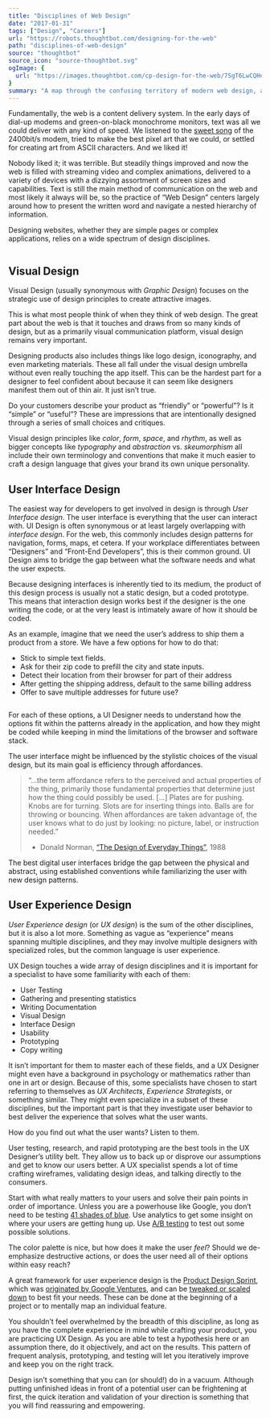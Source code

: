 ```yaml
---
title: "Disciplines of Web Design"
date: "2017-01-31"
tags: ["Design", "Careers"]
url: "https://robots.thoughtbot.com/designing-for-the-web"
path: "disciplines-of-web-design"
source: "thoughtbot"
source_icon: "source-thoughtbot.svg"
ogImage: {
  url: "https://images.thoughtbot.com/cp-design-for-the-web/7SgT6LwCQHexdtwvtYIA_design-disciplines.png"
}
summary: "A map through the confusing territory of modern web design, and a history of how we got here."
---
```


Fundamentally, the web is a content delivery system.
In the early days
of dial-up modems and green-on-black monochrome monitors,
text was all we could deliver
with any kind of speed.
We listened to the <a href="https://www.youtube.com/watch?v=gsNaR6FRuO0">sweet song</a>
of the 2400bit/s modem,
tried to make the best pixel art that we could,
or settled for creating art from ASCII characters.
And we liked it!

Nobody liked it;
it was terrible.
But steadily things improved
and now the web is filled
with streaming video and complex animations,
delivered to a variety of devices
with a dizzying assortment
of screen sizes and capabilities.
Text is still the main method
of communication on the web
and most likely it always will be,
so the practice of “Web Design”
centers largely around
how to present the written word
and navigate a nested hierarchy of information.

Designing websites,
whether they are simple pages
or complex applications,
relies on a wide spectrum
of design disciplines.

<img src="https://images.thoughtbot.com/cp-design-for-the-web/7SgT6LwCQHexdtwvtYIA_design-disciplines.png" alt="">

## Visual Design

Visual Design
(usually synonymous with <em>Graphic Design</em>)
focuses on the strategic use
of design principles
to create attractive images.

This is what most people
think of when they think of web design.
The great part about the web
is that it touches and draws
from so many kinds of design,
but as a primarily visual communication platform,
visual design remains very important.

Designing products also includes things
like logo design, iconography,
and even marketing materials.
These all fall under the visual design umbrella
without even really touching the app itself.
This can be the hardest part
for a designer to feel confident about
because it can seem
like designers manifest them out of thin air.
It just isn’t true.

Do your customers describe your product
as “friendly” or “powerful”?
Is it “simple” or “useful”?
These are impressions
that are intentionally designed
through a series of small choices and critiques.

Visual design principles
like <em>color</em>, <em>form</em>, <em>space</em>, and <em>rhythm</em>,
as well as bigger concepts like <em>typography</em>
and <em>abstraction</em> vs. <em>skeumorphism</em>
all include their own terminology
and conventions that make it much easier
to craft a design language
that gives your brand its own unique personality.

## User Interface Design

The easiest way for developers
to get involved in design
is through <em>User Interface design</em>.
The user interface is everything
that the user can interact with.
UI Design is often synonymous
or at least largely overlapping
with <em>interface design</em>.
For the web,
this commonly includes design patterns for
navigation, forms, maps, et cetera.
If your workplace differentiates
between “Designers”
and “Front-End Developers”,
this is their common ground.
UI Design aims to bridge the gap
between what the software needs
and what the user expects.

Because designing interfaces
is inherently tied to its medium,
the product of this design process
is usually not a static design,
but a coded prototype.
This means that interaction design
works best if the designer
is the one writing the code,
or at the very least
is intimately aware
of how it should be coded.

As an example,
imagine that we need the user’s address
to ship them a product from a store.
We have a few options for how to do that:

- Stick to simple text fields.
- Ask for their zip code to prefill the city and state inputs.
- Detect their location from their browser for part of their address
- After getting the shipping address, default to the same billing address
- Offer to save multiple addresses for future use?

<img src="https://images.thoughtbot.com/cp-design-for-the-web/jzQuuC2dSCO3sAhtX4kT_design-ui.png" alt="" title="Critiquing options for UI elements">

For each of these options,
a UI Designer needs to understand
how the options fit within the patterns
already in the application,
and how they might be coded
while keeping in mind the limitations
of the browser and software stack.

The user interface might be influenced
by the stylistic choices
of the visual design,
but its main goal is efficiency
through affordances.

<blockquote>
“…the term affordance refers
to the perceived and actual properties
of the thing,
primarily those fundamental properties
that determine just how the thing
could possibly be used.
[…]
Plates are for pushing.
Knobs are for turning.
Slots are for inserting things into.
Balls are for throwing or bouncing.
When affordances are taken advantage of,
the user knows what to do just by looking:
no picture, label, or instruction needed.”

- Donald Norman, <a href="http://www.amazon.com/Design-Everyday-Things-Donald-Norman/dp/0465067107">“The Design of Everyday Things”</a>, 1988
</blockquote>

The best digital user interfaces
bridge the gap between
the physical and abstract,
using established conventions
while familiarizing the user
with new design patterns.

## User Experience Design

<em>User Experience design</em> (or <em>UX design</em>) is the sum
of the other disciplines,
but it is also a lot more.
Something as vague as “experience”
means spanning multiple disciplines,
and they may involve multiple designers
with specialized roles,
but the common language
is user experience.

UX Design touches a wide array
of design disciplines
and it is important
for a specialist
to have some familiarity
with each of them:


- User Testing
- Gathering and presenting statistics
- Writing Documentation
- Visual Design
- Interface Design
- Usability
- Prototyping
- Copy writing


It isn’t important
for them to master each of these fields,
and a UX Designer might even have a background
in psychology or mathematics
rather than one in art or design.
Because of this,
some specialists have chosen
to start referring to themselves
as <em>UX Architects</em>, <em>Experience Strategists</em>,
or something similar.
They might even specialize
in a subset of these disciplines,
but the important part
is that they investigate user behavior
to best deliver the experience
that solves what the user wants.

How do you find out what the user wants?
Listen to them.

User testing, research, and rapid prototyping
are the best tools
in the UX Designer’s utility belt.
They allow us
to back up or disprove our assumptions
and get to know our users better.
A UX specialist spends a lot of time
crafting wireframes,
validating design ideas,
and talking directly to the consumers.

Start with what really matters to your users
and solve their pain points
in order of importance.
Unless you are a powerhouse like Google,
you don’t need to be testing <a href="http://www.fastcodesign.com/1662273">41 shades of blue</a>.
Use analytics to get some insight
on where your users are getting hung up.
Use <a href="http://en.wikipedia.org/wiki/A/B_testing">A/B testing</a> to test out
some possible solutions.

The color palette is nice,
but how does it make the user <em>feel</em>?
Should we de-emphasize destructive actions,
or does the user need all of their options
within easy reach?

A great framework for user experience design
is the <a href="https://robots.thoughtbot.com/the-product-design-sprint">Product Design Sprint</a>,
which was <a href="http://www.gv.com/sprint">originated by Google Ventures</a>,
and can be <a href="https://robots.thoughtbot.com/design-spiking">tweaked or scaled down</a>
to best fit your needs.
These can be done
at the beginning of a project
or to mentally map an individual feature.

You shouldn’t feel overwhelmed
by the breadth of this discipline,
as long as you have the complete experience in mind
while crafting your product,
you are practicing UX Design.
As you are able to test a hypothesis here
or an assumption there,
do it objectively,
and act on the results.
This pattern of frequent analysis, prototyping, and testing
will let you iteratively improve
and keep you on the right track.

Design isn’t something
that you can (or should!) do in a vacuum.
Although putting unfinished ideas
in front of a potential user
can be frightening at first,
the quick iteration
and validation of your direction
is something that you will find
reassuring and empowering.
